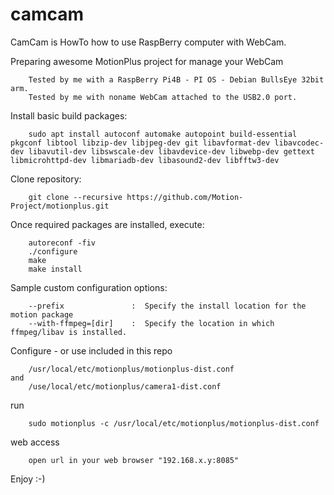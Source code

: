 # camcam

CamCam is HowTo how to use RaspBerry computer with WebCam.

Preparing awesome MotionPlus project for manage your WebCam
```
    Tested by me with a RaspBerry Pi4B - PI OS - Debian BullsEye 32bit arm.
    Tested by me with noname WebCam attached to the USB2.0 port.
```
Install basic build packages:
```
    sudo apt install autoconf automake autopoint build-essential pkgconf libtool libzip-dev libjpeg-dev git libavformat-dev libavcodec-dev libavutil-dev libswscale-dev libavdevice-dev libwebp-dev gettext libmicrohttpd-dev libmariadb-dev libasound2-dev libfftw3-dev
```
Clone repository:
```
    git clone --recursive https://github.com/Motion-Project/motionplus.git
```
Once required packages are installed, execute:
```
    autoreconf -fiv
    ./configure
    make
    make install
```
Sample custom configuration options:
```
    --prefix               :  Specify the install location for the motion package
    --with-ffmpeg=[dir]    :  Specify the location in which ffmpeg/libav is installed.
```
Configure - or use included in this repo
```
    /usr/local/etc/motionplus/motionplus-dist.conf
and
    /use/local/etc/motionplus/camera1-dist.conf
```
run
```
    sudo motionplus -c /usr/local/etc/motionplus/motionplus-dist.conf
```
web access
```
    open url in your web browser "192.168.x.y:8085"
```
Enjoy :-)




